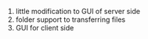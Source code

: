 1. little modification to GUI of server side
2. folder support to transferring files
3. GUI for client side
